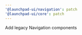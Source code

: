 ```yaml
---
'@launchpad-ui/navigation': patch
'@launchpad-ui/core': patch
---
```


Add legacy Navigation components
